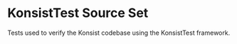 # KonsistTest Source Set

Tests used to verify the Konsist codebase using the KonsistTest framework.
